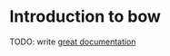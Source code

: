 # Introduction to bow

TODO: write [great documentation](http://jacobian.org/writing/what-to-write/)
